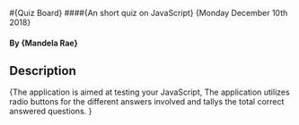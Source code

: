 #{Quiz Board}
####{An short quiz on JavaScript} {Monday December 10th 2018}
#### By **{Mandela Rae}**
## Description
 {The application is aimed at testing your JavaScript, The application utilizes radio buttons for the different answers involved and tallys the total correct answered questions. }
